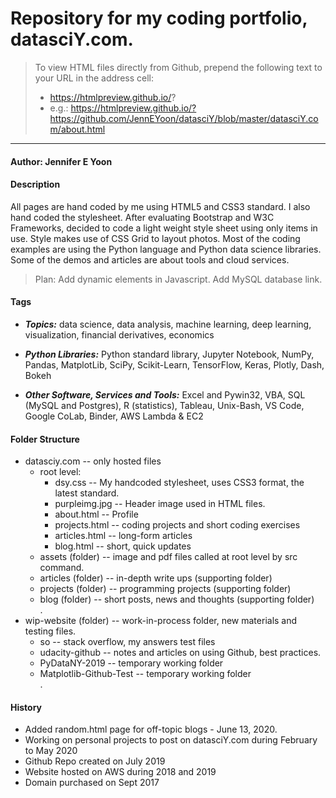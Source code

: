 # Repository for my coding portfolio, datasciY.com.  

>To view HTML files directly from Github, prepend the following text to your URL in the address cell:  
>  - https://htmlpreview.github.io/?   
>  - e.g.:  https://htmlpreview.github.io/?https://github.com/JennEYoon/datasciY/blob/master/datasciY.com/about.html   

---   

#### Author: Jennifer E Yoon  

#### Description  

All pages are hand coded by me using HTML5 and CSS3 standard.  I also hand coded the stylesheet.  After evaluating Bootstrap and W3C  Frameworks, decided to code a light weight style sheet using only items in use.  Style makes use of CSS Grid to layout photos.  Most of the coding examples are using the Python language and Python data science libraries.  Some of the demos and articles are about tools and cloud services.  

>Plan: Add dynamic elements in Javascript. Add MySQL database link.  

#### Tags  
  
 * ***Topics:*** data science, data analysis, machine learning, deep learning, visualization, financial derivatives, economics

 * ***Python Libraries:*** Python standard library, Jupyter Notebook, NumPy, Pandas, MatplotLib, SciPy, Scikit-Learn, TensorFlow, Keras, Plotly, Dash, Bokeh 
 
 * ***Other Software, Services and Tools:*** Excel and Pywin32, VBA, SQL (MySQL and Postgres), R (statistics), Tableau, Unix-Bash, VS Code, Google CoLab, Binder, AWS Lambda & EC2


#### Folder Structure  

 * datasciy.com -- only hosted files
   * root level:
     - dsy.css -- My handcoded stylesheet, uses CSS3 format, the latest standard.
     - purpleimg.jpg -- Header image used in HTML files.
     - about.html -- Profile
     - projects.html -- coding projects and short coding exercises 
     - articles.html -- long-form articles
     - blog.html -- short, quick updates 
   * assets (folder) -- image and pdf files called at root level by src command.
   * articles (folder) -- in-depth write ups (supporting folder)
   * projects (folder) -- programming projects (supporting folder)
   * blog (folder) -- short posts, news and thoughts (supporting folder)  
.  
 * wip-website (folder) -- work-in-process folder, new materials and testing files.  
   * so -- stack overflow, my answers test files
   * udacity-github -- notes and articles on using Github, best practices.  
   * PyDataNY-2019 -- temporary working folder  
   * Matplotlib-Github-Test -- temporary working folder  
. 
#### History  

 * Added random.html page for off-topic blogs - June 13, 2020.  
 * Working on personal projects to post on datasciY.com during February to May 2020  
 * Github Repo created on July 2019
 * Website hosted on AWS during 2018 and 2019
 * Domain purchased on Sept 2017  
